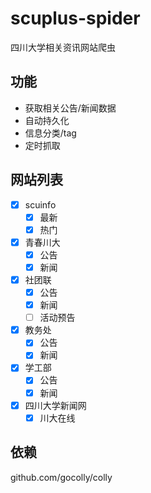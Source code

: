 # scuplus-spider

四川大学相关资讯网站爬虫

## 功能

- 获取相关公告/新闻数据
- 自动持久化
- 信息分类/tag
- 定时抓取

## 网站列表
- [x] scuinfo
  - [x] 最新
  - [x] 热门
- [x] 青春川大
  - [x] 公告
  - [x] 新闻
- [x] 社团联
  - [x] 公告
  - [x] 新闻
  - [ ] 活动预告
- [x] 教务处
  - [x] 公告
  - [x] 新闻
- [x] 学工部
  - [x] 公告
  - [x] 新闻
- [x] 四川大学新闻网
  - [x] 川大在线
## 依赖
github.com/gocolly/colly